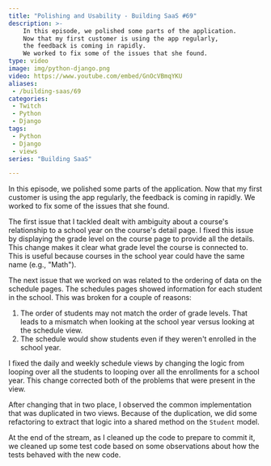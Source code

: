 ```yaml
---
title: "Polishing and Usability - Building SaaS #69"
description: >-
    In this episode, we polished some parts of the application.
    Now that my first customer is using the app regularly,
    the feedback is coming in rapidly.
    We worked to fix some of the issues that she found.
type: video
image: img/python-django.png
video: https://www.youtube.com/embed/GnOcVBmqYKU
aliases:
 - /building-saas/69
categories:
 - Twitch
 - Python
 - Django
tags:
 - Python
 - Django
 - views
series: "Building SaaS"

---
```


In this episode, we polished some parts of the application.
Now that my first customer is using the app regularly,
the feedback is coming in rapidly.
We worked to fix some of the issues that she found.

The first issue that I tackled
dealt with ambiguity
about a course's relationship
to a school year
on the course's detail page.
I fixed this issue
by displaying the grade level
on the course page
to provide all the details.
This change makes it clear
what grade level the course is connected to.
This is useful because courses
in the school year could have the same name
(e.g., "Math").

The next issue that we worked on
was related to the ordering
of data
on the schedule pages.
The schedules pages showed information
for each student in the school.
This was broken for a couple of reasons:

1. The order of students may not match the order
    of grade levels.
    That leads to a mismatch
    when looking at the school year
    versus looking at the schedule view.
2. The schedule would show students
    even if they weren't enrolled
    in the school year.

I fixed the daily and weekly schedule views
by changing the logic
from looping over all the students
to looping over all the enrollments
for a school year.
This change corrected both of the problems
that were present
in the view.

After changing that in two place,
I observed the common implementation
that was duplicated
in two views.
Because of the duplication,
we did some refactoring
to extract that logic
into a shared method
on the `Student` model.

At the end of the stream,
as I cleaned up the code
to prepare to commit it,
we cleaned up some test code
based on some observations
about how the tests behaved
with the new code.
